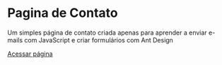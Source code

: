 # Pagina de Contato

Um simples página de contato criada apenas para aprender a enviar e-mails com JavaScript e criar formulários com Ant Design

[Acessar página](https://wiliammelo-pagina-contato.netlify.app/)
